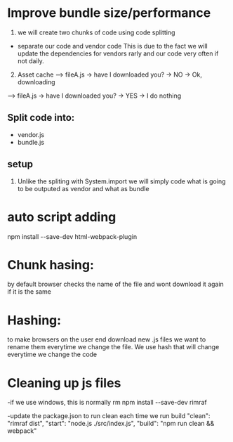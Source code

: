 # Improve bundle size/performance

1. we will create two chunks of code using code splitting

- separate our code and vendor code
  This is due to the fact we will update the dependencies for vendors rarly and our code very often if not daily.

2. Asset cache
   --> fileA.js -> have I downloaded you? -> NO -> Ok, downloading

--> fileA.js -> have I downloaded you? -> YES -> I do nothing

## Split code into:

- vendor.js
- bundle.js

## setup

1. Unlike the spliting with System.import we will simply code what is going to be outputed as vendor and what as bundle

# auto script adding

npm install --save-dev html-webpack-plugin

# Chunk hasing:

by default browser checks the name of the file and wont download it again if it is the same

# Hashing:

to make browsers on the user end download new .js files we want to rename them everytime we change the file. We use hash that will change everytime we change the code

# Cleaning up js files

-if we use windows, this is normally rm
npm install --save-dev rimraf

-update the package.json to run clean each time we run build
"clean": "rimraf dist",
"start": "node.js ./src/index.js",
"build": "npm run clean && webpack"
